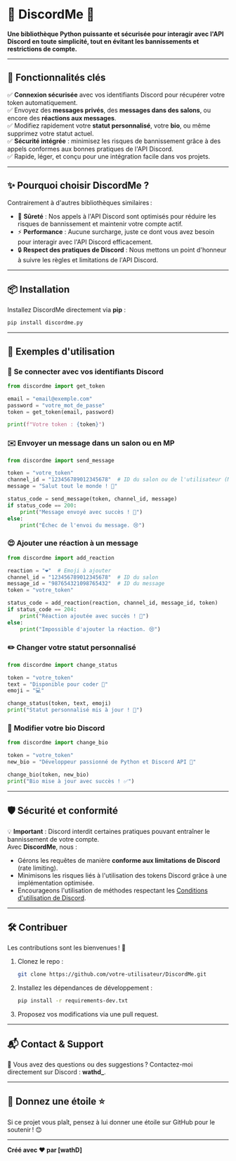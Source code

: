 
# 🎉 DiscordMe 🐍  

**Une bibliothèque Python puissante et sécurisée pour interagir avec l'API Discord en toute simplicité, tout en évitant les bannissements et restrictions de compte.**  

---

## 🚀 **Fonctionnalités clés**  
✅ **Connexion sécurisée** avec vos identifiants Discord pour récupérer votre token automatiquement.  
✅ Envoyez des **messages privés**, des **messages dans des salons**, ou encore des **réactions aux messages**.  
✅ Modifiez rapidement votre **statut personnalisé**, votre **bio**, ou même supprimez votre statut actuel.  
✅ **Sécurité intégrée** : minimisez les risques de bannissement grâce à des appels conformes aux bonnes pratiques de l'API Discord.  
✅ Rapide, léger, et conçu pour une intégration facile dans vos projets.  

---

## ✨ **Pourquoi choisir DiscordMe ?**  

Contrairement à d'autres bibliothèques similaires :  
- 🎯 **Sûreté** : Nos appels à l'API Discord sont optimisés pour réduire les risques de bannissement et maintenir votre compte actif.  
- ⚡ **Performance** : Aucune surcharge, juste ce dont vous avez besoin pour interagir avec l'API Discord efficacement.  
- 🔒 **Respect des pratiques de Discord** : Nous mettons un point d'honneur à suivre les règles et limitations de l'API Discord.

---

## 📦 **Installation**  

Installez DiscordMe directement via **pip** :  
```bash
pip install discordme.py
```

---

## 📄 **Exemples d'utilisation**  

### 🔐 **Se connecter avec vos identifiants Discord**  
```python
from discordme import get_token

email = "email@exemple.com"
password = "votre_mot_de_passe"
token = get_token(email, password)

print(f"Votre token : {token}")
```

### ✉️ **Envoyer un message dans un salon ou en MP**  
```python
from discordme import send_message

token = "votre_token"
channel_id = "123456789012345678"  # ID du salon ou de l'utilisateur (MP)
message = "Salut tout le monde ! 🚀"

status_code = send_message(token, channel_id, message)
if status_code == 200:
    print("Message envoyé avec succès ! 🎉")
else:
    print("Échec de l'envoi du message. 😢")
```

### 😍 **Ajouter une réaction à un message**  
```python
from discordme import add_reaction

reaction = "❤️"  # Emoji à ajouter
channel_id = "123456789012345678"  # ID du salon
message_id = "987654321098765432"  # ID du message
token = "votre_token"

status_code = add_reaction(reaction, channel_id, message_id, token)
if status_code == 204:
    print("Réaction ajoutée avec succès ! 🎉")
else:
    print("Impossible d'ajouter la réaction. 😢")
```

### ✏️ **Changer votre statut personnalisé**  
```python
from discordme import change_status

token = "votre_token"
text = "Disponible pour coder 🐍"
emoji = "💻"

change_status(token, text, emoji)
print("Statut personnalisé mis à jour ! 🎯")
```

### 📝 **Modifier votre bio Discord**  
```python
from discordme import change_bio

token = "votre_token"
new_bio = "Développeur passionné de Python et Discord API 🚀"

change_bio(token, new_bio)
print("Bio mise à jour avec succès ! ✅")
```

---

## 🛡️ **Sécurité et conformité**  
💡 **Important** : Discord interdit certaines pratiques pouvant entraîner le bannissement de votre compte.  
Avec **DiscordMe**, nous :  
- Gérons les requêtes de manière **conforme aux limitations de Discord** (rate limiting).  
- Minimisons les risques liés à l'utilisation des tokens Discord grâce à une implémentation optimisée.  
- Encourageons l'utilisation de méthodes respectant les [Conditions d'utilisation de Discord](https://discord.com/terms).  

---

## 🛠️ **Contribuer**  

Les contributions sont les bienvenues ! 🎉  
1. Clonez le repo :  
   ```bash
   git clone https://github.com/votre-utilisateur/DiscordMe.git
   ```  
2. Installez les dépendances de développement :  
   ```bash
   pip install -r requirements-dev.txt
   ```  
3. Proposez vos modifications via une pull request.  

---

## 📬 **Contact & Support**  
💬 Vous avez des questions ou des suggestions ? Contactez-moi directement sur Discord : **wathd_**.  

---

## 🌟 **Donnez une étoile ⭐**  
Si ce projet vous plaît, pensez à lui donner une étoile sur GitHub pour le soutenir ! 😊  

---

**Créé avec ❤️ par [wathD]**
```
